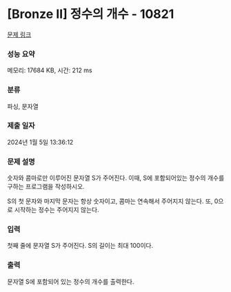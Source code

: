 # [Bronze II] 정수의 개수 - 10821 

[문제 링크](https://www.acmicpc.net/problem/10821) 

### 성능 요약

메모리: 17684 KB, 시간: 212 ms

### 분류

파싱, 문자열

### 제출 일자

2024년 1월 5일 13:36:12

### 문제 설명

<p>숫자와 콤마로만 이루어진 문자열 S가 주어진다. 이때, S에 포함되어있는 정수의 개수를 구하는 프로그램을 작성하시오.</p>

<p>S의 첫 문자와 마지막 문자는 항상 숫자이고, 콤마는 연속해서 주어지지 않는다. 또, 0으로 시작하는 정수는 주어지지 않는다.</p>

### 입력 

 <p>첫째 줄에 문자열 S가 주어진다. S의 길이는 최대 100이다.</p>

### 출력 

 <p>문자열 S에 포함되어 있는 정수의 개수를 출력한다.</p>


